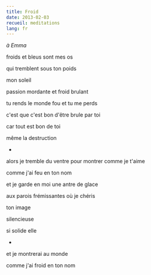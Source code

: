 ```yaml
---
title: Froid
date: 2013-02-03
recueil: meditations
lang: fr
---
```


*à Emma*

froids et bleus
sont mes os

qui tremblent
sous ton poids

mon soleil

passion mordante
et froid brulant

tu rends le monde fou
et tu me perds

c'est que c'est bon
d'être brule par toi

car tout est bon de toi

même la destruction

*

alors je tremble du ventre
pour montrer comme je t'aime

comme j'ai feu en ton nom

et je garde en moi
une antre de glace

aux parois frémissantes
où je chéris

ton image

silencieuse

si solide
elle

*

et je montrerai au monde

comme j'ai froid en ton nom

